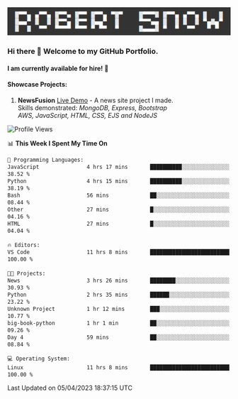 <img alt="myname" src="assets/name.png" />

### Hi there 👋 Welcome to my GitHub Portfolio.
#### I am currently available for hire!  :briefcase:

#### Showcase Projects:

1. **NewsFusion** [Live Demo](https://news-1-f7223358.deta.app/) - A news site project I made.\
Skills demonstrated: *MongoDB, Express, Bootstrap\
AWS, JavaScript, HTML, CSS, EJS and NodeJS*

<!--START_SECTION:waka-->
![Profile Views](http://img.shields.io/badge/Profile%20Views-321-blue)

📊 **This Week I Spent My Time On** 

```text
💬 Programming Languages: 
JavaScript               4 hrs 17 mins       ██████████░░░░░░░░░░░░░░░   38.52 % 
Python                   4 hrs 15 mins       ██████████░░░░░░░░░░░░░░░   38.19 % 
Bash                     56 mins             ██░░░░░░░░░░░░░░░░░░░░░░░   08.44 % 
Other                    27 mins             █░░░░░░░░░░░░░░░░░░░░░░░░   04.16 % 
HTML                     27 mins             █░░░░░░░░░░░░░░░░░░░░░░░░   04.04 % 

🔥 Editors: 
VS Code                  11 hrs 8 mins       █████████████████████████   100.00 % 

🐱‍💻 Projects: 
News                     3 hrs 26 mins       ████████░░░░░░░░░░░░░░░░░   30.93 % 
Python                   2 hrs 35 mins       ██████░░░░░░░░░░░░░░░░░░░   23.22 % 
Unknown Project          1 hr 12 mins        ███░░░░░░░░░░░░░░░░░░░░░░   10.77 % 
big-book-python          1 hr 1 min          ██░░░░░░░░░░░░░░░░░░░░░░░   09.26 % 
Day 4                    59 mins             ██░░░░░░░░░░░░░░░░░░░░░░░   08.84 % 

💻 Operating System: 
Linux                    11 hrs 8 mins       █████████████████████████   100.00 % 
```


 Last Updated on 05/04/2023 18:37:15 UTC
<!--END_SECTION:waka-->

<!--
**robjsnow/robjsnow** is a ✨ _special_ ✨ repository because its `README.md` (this file) appears on your GitHub profile.

Here are some ideas to get you started:

- 🔭 I’m currently working on ...
- 🌱 I’m currently learning ...
- 👯 I’m looking to collaborate on ...
- 🤔 I’m looking for help with ...
- 💬 Ask me about ...
- 📫 How to reach me: ...
- 😄 Pronouns: ...
- ⚡ Fun fact: ...
-->
